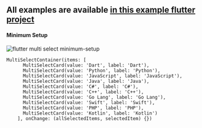 ## All **examples** are available  [in this example flutter project](https://github.com/CodeFoxLk/flutter_multi_select/tree/master/flutter_multi_select/example "All multi select examples")

#### Minimum Setup

<img src="https://i.ibb.co/HBfwZYH/minimum-setup.gif" alt="flutter multi select minimum-setup" border="0">

    MultiSelectContainer(items: [
          MultiSelectCard(value: 'Dart', label: 'Dart'),
          MultiSelectCard(value: 'Python', label: 'Python'),
          MultiSelectCard(value: 'JavaScript', label: 'JavaScript'),
          MultiSelectCard(value: 'Java', label: 'Java'),
          MultiSelectCard(value: 'C#', label: 'C#'),
          MultiSelectCard(value: 'C++', label: 'C++'),
          MultiSelectCard(value: 'Go Lang', label: 'Go Lang'),
          MultiSelectCard(value: 'Swift', label: 'Swift'),
          MultiSelectCard(value: 'PHP', label: 'PHP'),
          MultiSelectCard(value: 'Kotlin', label: 'Kotlin')
        ], onChange: (allSelectedItems, selectedItem) {})